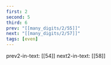 ```yaml
---
first: 2
second: 5
third: 6
prev: "[[many_digits/2/55]]"
next: "[[many_digits/2/57]]"
tags: [even]
---
```

prev2-in-text: [[54]]
next2-in-text: [[58]]
